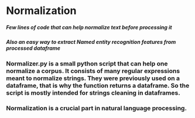 # Normalization

##### Few lines of code that can help normalize text before processing it
##### Also an easy way to extract Named entity recognition features from processed dataframe

### Normalizer.py is a small python script that can help one normalize a corpus. It consists of many regular expressions meant to normalize strings. They were previously used on a dataframe, that is why the function returns a dataframe. So the script is mostly intended for strings cleaning in dataframes.

### Normalization is a crucial part in natural language processing.
